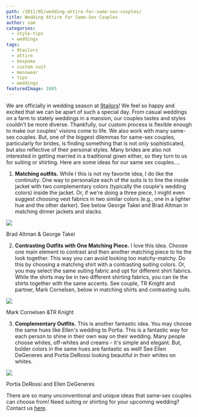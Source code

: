 ```yaml
---
path: /2011/05/wedding-attire-for-same-sex-couples/
title: Wedding Attire for Same-Sex Couples
author: sam
categories: 
  - style-tips
  - weddings
tags: 
  - 9tailors
  - attire
  - bespoke
  - custom suit
  - menswear
  - tips
  - weddings
featuredImage: 1805
---
```

We are officially in wedding season at [9tailors](http://9tailors.com/)! We feel so happy and excited that we can be apart of such a special day. From casual weddings on a farm to stately weddings in a mansion, our couples tastes and styles couldn't be more diverse. Thankfully, our custom process is flexible enough to make our couples' visions come to life. We also work with many same-sex couples. But, one of the biggest dilemmas for same-sex couples, particularly for brides, is finding something that is not only sophisticated, but also reflective of their personal styles. Many brides are also not interested in getting married in a traditional gown either, so they turn to us for suiting or shirting. Here are some ideas for our same sex couples....

1) **Matching outfits.** While I this is not my favorite idea, I do like the continuity. One way to personalize each of the suits is to line the inside jacket with two complementary colors (typically the couple's wedding colors) inside the jacket. Or, if we're doing a three piece, I might even suggest choosing vest fabrics in two similar colors (e.g., one in a lighter hue and the other darker). See below George Takei and Brad Altman in matching dinner jackets and slacks.

[![](http://dev.hollywire.com/wp-content/uploads/2008/09/george-takei-wedding-2.jpg)](http://dev.hollywire.com/wp-content/uploads/2008/09/george-takei-wedding-2.jpg)

Brad Altman & George Takei

2) **Contrasting Outfits with One Matching Piece.** I love this idea. Choose one main element to contrast and then another matching piece to tie the look together. This way you can avoid looking too matchy-matchy. Do this by choosing a matching shirt with a contrasting suiting colors. Or, you may select the same suiting fabric and opt for different shirt fabrics. While the shirts may be in two different shirting fabrics, you can tie the shirts together with the same accents. See couple, TR Knight and partner, Mark Cornelsen, below in matching shirts and contrasting suits.

[![](http://www.accesshollywood.com/content/images/70/230x306/70049_tr-knight-and-mark-cornelsen-at-the-chrysalis-butterfly-ball.jpg)](http://www.accesshollywood.com/content/images/70/230x306/70049_tr-knight-and-mark-cornelsen-at-the-chrysalis-butterfly-ball.jpg)

Mark Cornelsen &TR Knight

3) **Complementary Outfits.** This is another fantastic idea. You may choose the same hues like Ellen's wedding to Portia. This is a fantastic way for each person to shine in their own way on their wedding. Many people choose whites, off-whites and creams - it's simple and elegant. But, bolder colors in the same hues are fantastic as well! See Ellen DeGeneres and Portia DeRossi looking beautiful in their whites on whites.

[![](http://tengossip.com/wp-content/uploads/2008/08/ellen_portia_album.jpg)](http://tengossip.com/wp-content/uploads/2008/08/ellen_portia_album.jpg)

Portia DeRossi and Ellen DeGeneres

There are so many unconventional and unique ideas that same-sex couples can choose from! Need suiting or shirting for your upcoming wedding? Contact us [here](mailto:info@9tailors.com).